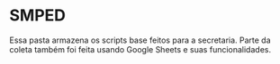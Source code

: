 # SMPED
Essa pasta armazena os scripts base feitos para a secretaria. Parte da coleta também foi feita usando Google Sheets e suas funcionalidades. 

